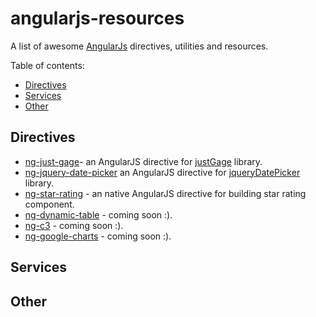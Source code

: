 # angularjs-resources
A list of awesome [AngularJs](http://angularjs.org)  directives, utilities and resources.

Table of contents:
* [Directives](#directives)
* [Services](#services)
* [Other](#other)

## Directives
* [ng-just-gage](https://github.com/BrkCoder/angularjs-resources/blob/master/src/js/directives/ng-gage.js)-  an AngularJS directive for [justGage](http://justgage.com/) library.
* [ng-jquery-date-picker](https://github.com/BrkCoder/angularjs-resources/blob/master/src/js/directives/ng-jquery-datepicker.js) an AngularJS directive for [jqueryDatePicker](https://jqueryui.com/datepicker/) library.
* [ng-star-rating](https://github.com/BrkCoder/angularjs-resources/blob/master/src/js/directives/ng-rating.js) - an native AngularJS directive for building star rating component.
* [ng-dynamic-table](https://www.google.co.il/?gws_rd=ssl) - coming soon :).
* [ng-c3](https://www.google.co.il/?gws_rd=ssl) - coming soon :).
* [ng-google-charts](https://www.google.co.il/?gws_rd=ssl) - coming soon :).

## Services

## Other
